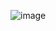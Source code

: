 

![image](https://user-images.githubusercontent.com/59710101/224498226-f21123b6-74fd-485e-9569-344808cea64e.png)
